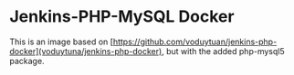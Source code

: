 Jenkins-PHP-MySQL Docker
=========

This is an image based on [https://github.com/voduytuan/jenkins-php-docker](voduytuna/jenkins-php-docker), but with the added php-mysql5 package.